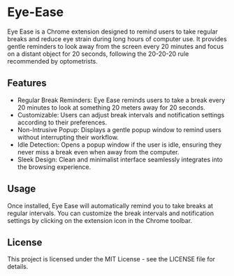 # Eye-Ease
Eye Ease is a Chrome extension designed to remind users to take regular breaks and reduce eye strain during long hours of computer use. It provides gentle reminders to look away from the screen every 20 minutes and focus on a distant object for 20 seconds, following the 20-20-20 rule recommended by optometrists.

## Features 
- Regular Break Reminders: Eye Ease reminds users to take a break every 20 minutes to look at something 20 meters away for 20 seconds.
- Customizable: Users can adjust break intervals and notification settings according to their preferences.
- Non-Intrusive Popup: Displays a gentle popup window to remind users without interrupting their workflow.
- Idle Detection: Opens a popup window if the user is idle, ensuring they never miss a break even when away from the computer.
- Sleek Design: Clean and minimalist interface seamlessly integrates into the browsing experience.

## Usage
Once installed, Eye Ease will automatically remind you to take breaks at regular intervals. You can customize the break intervals and notification settings by clicking on the extension icon in the Chrome toolbar.

## License
This project is licensed under the MIT License - see the LICENSE file for details.

